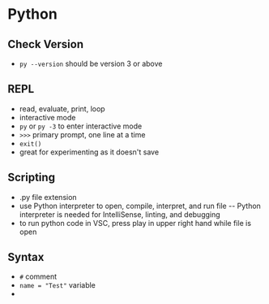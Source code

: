 # Python

## Check Version

- `py --version` should be version 3 or above

## REPL

- read, evaluate, print, loop
- interactive mode
- `py` or `py -3` to enter interactive mode
- `>>>` primary prompt, one line at a time
- `exit()`
- great for experimenting as it doesn't save

## Scripting

- .py file extension
- use Python interpreter to open, compile, interpret, and run file
-- Python interpreter is needed for IntelliSense, linting, and debugging
- to run python code in VSC, press play in upper right hand while file is open

## Syntax
- `#` comment
- `name = "Test"` variable
- 